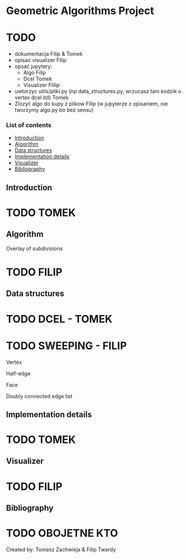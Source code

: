 # Geometric Algorithms Project

# TODO 
 - dokumentacja Filip & Tomek
 - opisać visualizer FIlip
 - opsać jupytery:
   * Algo Filip
   * Dcel Tomek
   * Visualizer FIilip
 - uwtorzyc utils/pliki.py (np data_structures.py, wrzucasz tam kodzik o vertex dcel itd) Tomek
 - Zlozyć algo do kupy z plikow Filip (w jupyterze z opisaniem, nie tworzymy algo.py bo bez sensu)

### **List of contents**
- [Introduction](#introduction)
- [Algorithm](#algorithm)
- [Data structures](#data-structures)
- [Implementation details](#implementation-details)
- [Visualizer](#visualizer)
- [Bibliography](#bibliography)

## Introduction

# TODO TOMEK

## Algorithm

Overlay of subdivisions

# TODO FILIP

## Data structures

# TODO DCEL - TOMEK
# TODO SWEEPING - FILIP

Vertex

Half-edge

Face

Doubly connected edge list


## Implementation details

# TODO TOMEK

## Visualizer

# TODO FILIP

## Bibliography

# TODO OBOJETNE KTO

Created by: Tomasz Zachwieja & Filip Twardy
